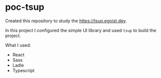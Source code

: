 # poc-tsup

Created this repository to study the https://tsup.egoist.dev.

In this project I configured the simple UI library and used `tsup` to build the project. 

What I used:
* React
* Sass
* Ladle
* Typescript

